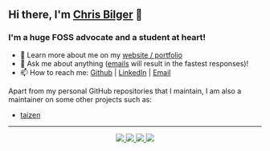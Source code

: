 ## Hi there, I'm [Chris Bilger][Portfolio] 👋

### I'm a huge FOSS advocate and a student at heart!
- 🏫 Learn more about me on my [website / portfolio][Portfolio]
- 💬 Ask me about anything ([emails][Email] will result in the fastest responses)!
- 📫 How to reach me: [Github][GitHub] | [LinkedIn][LinkedIn] | [Email][Email]

Apart from my personal GitHub repositories that I maintain, I am also a maintainer on some other projects such as:

- [taizen](https://github.com/nerdypepper/taizen/)

---

<p align="center">
  <a href="https://github.com/ChristopherBilg">
    <img src="http://github-profile-summary-cards.vercel.app/api/cards/profile-details?username=ChristopherBilg&theme=transparent" />
  </a>
  <a href="https://github.com/ChristopherBilg">
    <img src="https://github-readme-streak-stats.herokuapp.com/?user=ChristopherBilg&hide_border=true&card_width=338&theme=transparent" />
  </a>
  <a href="https://github.com/ChristopherBilg">
    <img src="http://github-profile-summary-cards.vercel.app/api/cards/stats?username=ChristopherBilg&theme=transparent" />
  </a>
  <a href="https://github.com/ChristopherBilg">
    <img src="https://github-readme-stats.vercel.app/api/top-langs/?username=ChristopherBilg&langs_count=10&layout=default&card_width=699&hide_border=true&theme=transparent" />
  </a>
</p>

[GitHub]: https://github.com/ChristopherBilg/
[Portfolio]: https://chrisbilger.com/
[LinkedIn]: https://linkedin.com/in/christopher-bilger/
[Email]: mailto:christopherbilg@gmail.com
